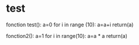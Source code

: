 # test
fonction test():
	a=0
	for i in range (10):
		a=a+i
	return(a)
	
fonction2():
	a=1
	for i in range(10):
		a=a * a
	return(a)
